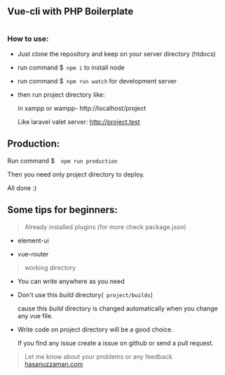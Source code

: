 ## Vue-cli with PHP Boilerplate


#

### How to use:
* Just clone the repository and keep on your server directory (htdocs)
* run command $` npm i` to install node
* run command $` npm run watch` for development server
* then run project directory like:

  in xampp or wampp-  http://localhost/project

  Like laravel valet server: http://project.test

## Production:

Run command $`  npm run production`

Then you need only project directory to deploy.

All done  :)

## Some tips for beginners: 

>Already installed plugins (for more check package.json)
* element-ui

* vue-router

> working directory

* You can write anywhere as you need

* Don't use this <i>build</i> directory(` project/builds`) 

  cause this <i>build</i> directory is changed automatically when you change any vue file.

* Write code on project directory will be a good choice.


  If you find any issue create a issue on github or send a pull request.

>Let me know about your problems or any feedback
<a href="https://www.hasanuzzaman.com">hasanuzzaman.com</a>
